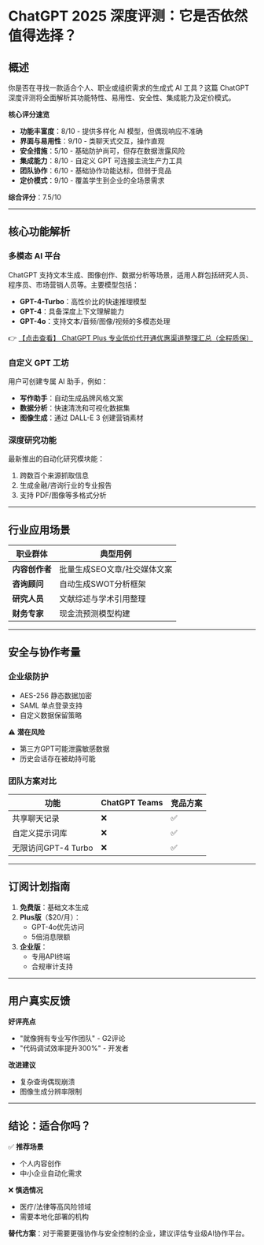 # ChatGPT 2025 深度评测：它是否依然值得选择？

## 概述

你是否在寻找一款适合个人、职业或组织需求的生成式 AI 工具？这篇 ChatGPT 深度评测将全面解析其功能特性、易用性、安全性、集成能力及定价模式。

**核心评分速览**  
- **功能丰富度**：8/10 - 提供多样化 AI 模型，但偶现响应不准确  
- **界面与易用性**：9/10 - 类聊天式交互，操作直观  
- **安全措施**：5/10 - 基础防护尚可，但存在数据泄露风险  
- **集成能力**：8/10 - 自定义 GPT 可连接主流生产力工具  
- **团队协作**：6/10 - 基础协作功能达标，但弱于竞品  
- **定价模式**：9/10 - 覆盖学生到企业的全场景需求  

**综合评分**：7.5/10  

---

## 核心功能解析

### 多模态 AI 平台
ChatGPT 支持文本生成、图像创作、数据分析等场景，适用人群包括研究人员、程序员、市场营销人员等。主要模型包括：
- **GPT-4-Turbo**：高性价比的快速推理模型  
- **GPT-4**：具备深度上下文理解能力  
- **GPT-4o**：支持文本/音频/图像/视频的多模态处理  

👉 [【点击查看】 ChatGPT Plus 专业低价代开通优惠渠道整理汇总（全程质保）](https://bit.ly/DaiKai)

### 自定义 GPT 工坊
用户可创建专属 AI 助手，例如：
- **写作助手**：自动生成品牌风格文案  
- **数据分析**：快速清洗和可视化数据集  
- **图像生成**：通过 DALL-E 3 创建营销素材  

### 深度研究功能
最新推出的自动化研究模块能：
1. 跨数百个来源抓取信息  
2. 生成金融/咨询行业的专业报告  
3. 支持 PDF/图像等多格式分析  

---

## 行业应用场景

| 职业群体       | 典型用例                     |
|----------------|-----------------------------|
| **内容创作者** | 批量生成SEO文章/社交媒体文案 |
| **咨询顾问**   | 自动生成SWOT分析框架         |
| **研究人员**   | 文献综述与学术引用整理       |
| **财务专家**   | 现金流预测模型构建           |

---

## 安全与协作考量

### 企业级防护
- AES-256 静态数据加密  
- SAML 单点登录支持  
- 自定义数据保留策略  

⚠️ **潜在风险**  
- 第三方GPT可能泄露敏感数据  
- 历史会话存在被劫持可能  

### 团队方案对比
| 功能               | ChatGPT Teams | 竞品方案      |
|--------------------|---------------|-------------|
| 共享聊天记录       | ❌            | ✅           |
| 自定义提示词库     | ❌            | ✅           |
| 无限访问GPT-4 Turbo| ❌            | ✅           |

---

## 订阅计划指南

1. **免费版**：基础文本生成  
2. **Plus版**（$20/月）：  
   - GPT-4o优先访问  
   - 5倍消息限额  
3. **企业版**：  
   - 专用API终端  
   - 合规审计支持  

---

## 用户真实反馈

**好评亮点**  
- "就像拥有专业写作团队" - G2评论  
- "代码调试效率提升300%" - 开发者  

**改进建议**  
- 复杂查询偶现崩溃  
- 图像生成分辨率限制  

---

## 结论：适合你吗？

✅ **推荐场景**  
- 个人内容创作  
- 中小企业自动化需求  

❌ **慎选情况**  
- 医疗/法律等高风险领域  
- 需要本地化部署的机构  

**替代方案**：对于需要更强协作与安全控制的企业，建议评估专业级AI协作平台。